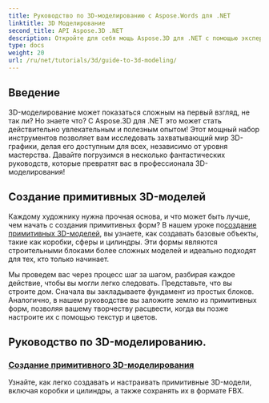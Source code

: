 ```yaml
---
title: Руководство по 3D-моделированию с Aspose.Words для .NET
linktitle: 3D Моделирование
second_title: API Aspose.3D .NET
description: Откройте для себя мощь Aspose.3D для .NET с помощью экспертных руководств по созданию 3D-моделей. Начните совершенствовать свои навыки 3D-дизайна.
type: docs
weight: 20
url: /ru/net/tutorials/3d/guide-to-3d-modeling/
---
```

## Введение

3D-моделирование может показаться сложным на первый взгляд, не так ли? Но знаете что? С Aspose.3D для .NET это может стать действительно увлекательным и полезным опытом! Этот мощный набор инструментов позволяет вам исследовать захватывающий мир 3D-графики, делая его доступным для всех, независимо от уровня мастерства. Давайте погрузимся в несколько фантастических руководств, которые превратят вас в профессионала 3D-моделирования!

## Создание примитивных 3D-моделей

 Каждому художнику нужна прочная основа, и что может быть лучше, чем начать с создания примитивных форм? В нашем уроке по[создание примитивных 3D-моделей](./create-primitive-3d-modeling/), вы узнаете, как создавать базовые объекты, такие как коробки, сферы и цилиндры. Эти формы являются строительными блоками более сложных моделей и идеально подходят для тех, кто только начинает.

Мы проведем вас через процесс шаг за шагом, разбирая каждое действие, чтобы вы могли легко следовать. Представьте, что вы строите дом. Сначала вы закладываете фундамент из простых блоков. Аналогично, в нашем руководстве вы заложите землю из примитивных форм, позволяя вашему творчеству расцвести, когда вы позже настроите их с помощью текстур и цветов. 

## Руководство по 3D-моделированию.
### [Создание примитивного 3D-моделирования](./create-primitive-3d-modeling/)
Узнайте, как легко создавать и настраивать примитивные 3D-модели, включая коробки и цилиндры, а также сохранять их в формате FBX.